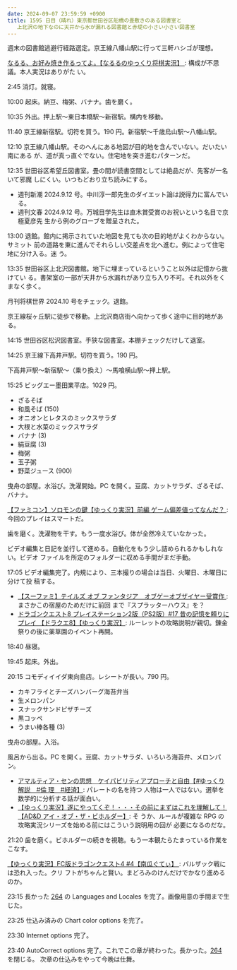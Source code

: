 ```yaml
---
date: 2024-09-07 23:59:59 +0900
title: 1595 日目（晴れ）東京都世田谷区船橋の畳敷きのある図書室と
   上北沢の地下なのに天井から水が漏れる図書館と赤堤の小さい小さい図書室
---
```


週末の図書館逃避行経路選定。京王線八幡山駅に行って三軒ハシゴが理想。

[なるる、お好み焼き作るってよ。【なるるのゆっくり将棋実況】
](https://www.youtube.com/watch?v=vZxAkxCcML0): 構成が不思議。本人実況はありがた
い。

2:45 消灯。就寝。

10:00 起床。納豆、梅粥、バナナ。歯を磨く。

10:35 外出。押上駅～東日本橋駅～新宿駅。構内を移動。

11:40 京王線新宿駅。切符を買う。190 円。新宿駅～千歳烏山駅～八幡山駅。

12:10 京王線八幡山駅。そのへんにある地図が目的地を含んでいない。だいたい南にある
が、道が真っ直ぐでない。住宅地を突き進むパターンだ。

<blockquote class="twitter-tweet"
  data-conversation="none"
  data-media-max-width="480" data-theme="dark" data-align="center">
<a href="https://twitter.com/showa_yojyo/status/1832331825974538364"></a>
</blockquote>

12:35 世田谷区希望丘図書室。畳の間が読書空間としては絶品だが、先客が一名いて邪魔
しにくい。いつもどおり立ち読みにする。

* 週刊新潮 2024.9.12 号。中川淳一郎先生のダイエット論は説得力に富んでいる。
* 週刊文春 2024.9.12 号。万城目学先生は直木賞受賞のお祝いという名目で京極夏彦先
  生から例のグローブを贈呈された。

13:00 退館。館内に掲示されていた地図を見ても次の目的地がよくわからない。サミット
前の道路を東に進んでそれらしい交差点を北へ進む。例によって住宅地に分け入る。迷
う。

<blockquote class="twitter-tweet"
  data-conversation="none"
  data-media-max-width="480" data-theme="dark" data-align="center">
<a href="https://twitter.com/showa_yojyo/status/1833403269793911155"></a>
</blockquote>

13:35 世田谷区上北沢図書館。地下に埋まっているということ以外は記憶から抜けてい
る。書架室の一部が天井から水漏れがあり立ち入り不可。それ以外をくまなく歩く。

月刊将棋世界 2024.10 号をチェック。退館。

京王線桜ヶ丘駅に徒歩で移動。上北沢商店街へ向かって歩く途中に目的地がある。

<blockquote class="twitter-tweet"
  data-conversation="none"
  data-media-max-width="480" data-theme="dark" data-align="center">
<a href="https://twitter.com/showa_yojyo/status/1834196981822226776"></a>
</blockquote>

14:15 世田谷区松沢図書室。手狭な図書室。本棚チェックだけして退室。

14:25 京王線下高井戸駅。切符を買う。190 円。

下高井戸駅～新宿駅～（乗り換え）～馬喰横山駅～押上駅。

15:25 ビッグエー墨田業平店。1029 円。

* ざるそば
* 和風そば (150)
* オニオンとレタスのミックスサラダ
* 大根と水菜のミックスサラダ
* バナナ (3)
* 絹豆腐 (3)
* 梅粥
* 玉子粥
* 野菜ジュース (900)

曳舟の部屋。水浴び。洗濯開始。PC を開く。豆腐、カットサラダ、ざるそば、バナナ。

[【ファミコン】ソロモンの鍵【ゆっくり実況】前編 ゲーム偏差値ってなんだ？
](https://www.youtube.com/watch?v=3sAYqctZnNE): 今回のプレイはスマートだ。

歯を磨く。洗濯物を干す。もう一度水浴び。体が全然冷えていなかった。

ビデオ編集と日記を並行して進める。自動化をもう少し詰められるかもしれない。ビデオ
ファイルを所定のフォルダーに収める手間がまだ手動。

17:05 ビデオ編集完了。内規により、三本撮りの場合は当日、火曜日、木曜日に分けて投
稿する。

* [【スーファミ】テイルズ オブ ファンタジア　オブゲーオブザイヤー受賞作
  ](https://www.youtube.com/watch?v=QheUXCPACPY): まさかこの宿屋のためだけに前回
  まで『スプラッターハウス』を？
* [ドラゴンクエスト8 プレイステーション2版（PS2版）#17 昔の記憶を頼りにプレイ
  【ドラクエ8】【ゆっくり実況】](https://www.youtube.com/watch?v=89VQXJA3U0E):
  ルーレットの攻略説明が親切。錬金祭りの後に薬草園のイベント再開。

18:40 昼寝。

19:45 起床。外出。

20:15 コモディイイダ東向島店。レシートが長い。790 円。

* カキフライとチーズハンバーグ海苔弁当
* 生メロンパン
* スナックサンドピザチーズ
* 黒コッペ
* うまい棒各種 (3)

曳舟の部屋。入浴。

風呂から出る。PC を開く。豆腐、カットサラダ、いろいろ海苔弁、メロンパン。

* [アマルティア・センの思想　ケイパビリティアプローチと自由【#ゆっくり解説　#倫
  理　#経済】](https://www.youtube.com/watch?v=oAPUd30BRIk): パレートの名を持つ
  人物は一人ではない。選挙を数学的に分析する話が面白い。
* [【ゆっくり実況】遂にやってくぞ！・・・その前にまずはこれを理解して！【AD&D
  アイ・オブ・ザ・ビホルダー】](https://www.youtube.com/watch?v=k21lPbh-RD0): そ
  うか、ルールが複雑な RPG の攻略実況シリーズを始める前にはこういう説明用の回が
  必要になるのだな。

21:20 歯を磨く。ビホルダーの続きを視聴。もう一本観たらたまっている作業をこなす。

[【ゆっくり実況】FC版ドラゴンクエスト4 #4【南瓜ぐてぃ】
](https://www.youtube.com/watch?v=TA7En0MvWV8): バルザック戦には恐れ入った。クリ
フトがちゃんと賢い。まどろみのけんだけでかなり進めるのか。

23:15 長かった [264] の Languages and Locales を完了。画像用意の手間まで生じた。

23:25 仕込み済みの Chart color options を完了。

23:30 Internet options 完了。

23:40 AutoCorrect options 完了。これでこの章が終わった。長かった。[264] を閉じる。
次章の仕込みをやって今晩は仕舞。

[264]: https://github.com/showa-yojyo/notebook/issues/264
